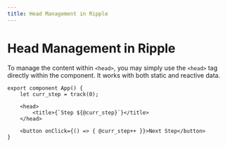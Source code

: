 ```yaml
---
title: Head Management in Ripple
---
```


# Head Management in Ripple

To manage the content within `<head>`, you may simply use the `<head>` tag
directly within the component. It works with both static and reactive data.

```ripple
export component App() {
	let curr_step = track(0);

	<head>
		<title>{`Step ${@curr_step}`}</title>
	</head>

	<button onClick={() => { @curr_step++ }}>Next Step</button>
}
```
